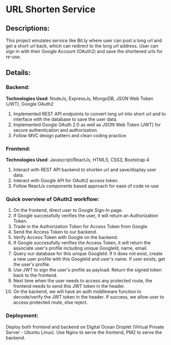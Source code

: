 # URL Shorten Service

## Descriptions:

This project emulates service like Bit.ly where user can post a long url and get a short url back, which can redirect to the long url address. User can sign in with their Google Account (OAuth2) and save the shortened urls for re-use.

## Details:

### Backend:

**Technologies Used**: NodeJs, ExpressJs, MongoDB, JSON Web Token (JWT), Google OAuth2

1. Implemented REST API endpoints to convert long url into short url and to interface with the database to save the user data.
2. Implemented Google OAuth 2.0 as well as JSON Web Token (JWT) for secure authentication and authorization.
3. Follow MVC design pattern and clean coding practice.

### Frontend:

**Technologies Used**: Javascript/ReactJs, HTML5, CSS3, Bootstrap 4

1. Interact with REST API backend to shorten url and save/display user data.
2. Interact with Google API for OAuth2 access token.
3. Follow ReactJs components based approach for ease of code re-use

### Quick overview of OAuth2 workflow:

1. On the frontend, direct user to Google Sign-In page.
2. If Google successfully verifies the user, it will return an Authorization Token.
3. Trade in the Authorization Token for Access Token from Google.
4. Send the Access Token to our backend.
5. Verify Access Token with Google on the backend.
6. If Google successfully verifies the Access Token, it will return the associate user's profile including unique GoogleId, name, email.
7. Query our database for this unique GoogleId. If it does not exist, create a new user profile with this GoogleId and user's name. If user exists, get the user's profile.
8. Use JWT to sign the user's profile as payload. Return the signed token back to the frontend.
9. Next time when the user needs to access any protected route, the frontend needs to send this JWT token in the header.
10. On the backend, we will have an auth middleware function to decode/verify the JWT token in the header. If success, we allow user to access protected route, else reject.

### Deployment:

Deploy both frontend and backend on Digital Ocean Droplet (Virtual Private Server - Ubuntu Linux). Use Nginx to serve the frontend, PM2 to serve the backend.
